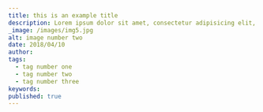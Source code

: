 ```yaml
---
title: this is an example title
description: Lorem ipsum dolor sit amet, consectetur adipisicing elit, sed do eiusmod tempor incididunt ut labore et dolore magna aliqua. Ut enim ad minim veniam, quis nostrud exercitation ullamco laboris nisi ut aliquip ex ea commodo consequat.
_image: /images/img5.jpg
alt: image number two
date: 2018/04/10
author:
tags:
  - tag number one
  - tag number two
  - tag number three
keywords:
published: true
---
```


